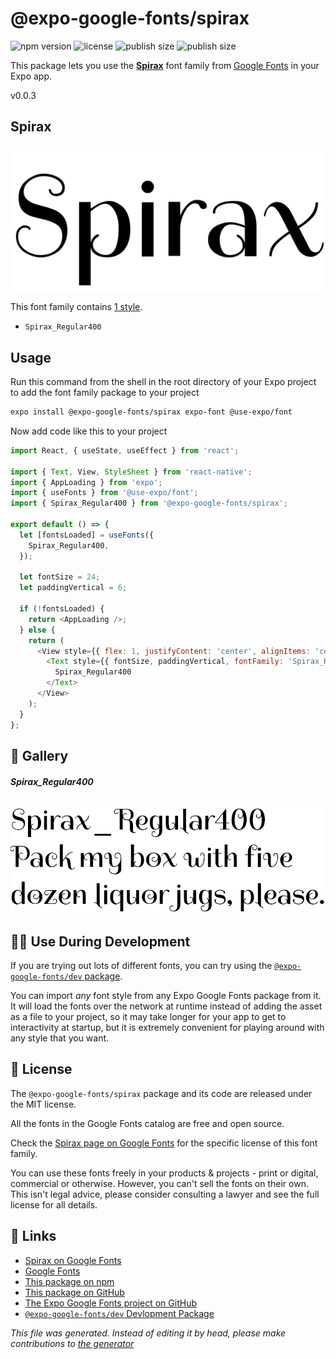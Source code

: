 # @expo-google-fonts/spirax

![npm version](https://flat.badgen.net/npm/v/@expo-google-fonts/spirax)
![license](https://flat.badgen.net/github/license/expo/google-fonts)
![publish size](https://flat.badgen.net/packagephobia/install/@expo-google-fonts/spirax)
![publish size](https://flat.badgen.net/packagephobia/publish/@expo-google-fonts/spirax)

This package lets you use the [**Spirax**](https://fonts.google.com/specimen/Spirax) font family from [Google Fonts](https://fonts.google.com/) in your Expo app.

v0.0.3

## Spirax

![Spirax](./font-family.png)

This font family contains [1 style](#gallery).

- `Spirax_Regular400`

## Usage

Run this command from the shell in the root directory of your Expo project to add the font family package to your project
```sh
expo install @expo-google-fonts/spirax expo-font @use-expo/font
```

Now add code like this to your project
```js
import React, { useState, useEffect } from 'react';

import { Text, View, StyleSheet } from 'react-native';
import { AppLoading } from 'expo';
import { useFonts } from '@use-expo/font';
import { Spirax_Regular400 } from '@expo-google-fonts/spirax';

export default () => {
  let [fontsLoaded] = useFonts({
    Spirax_Regular400,
  });

  let fontSize = 24;
  let paddingVertical = 6;

  if (!fontsLoaded) {
    return <AppLoading />;
  } else {
    return (
      <View style={{ flex: 1, justifyContent: 'center', alignItems: 'center' }}>
        <Text style={{ fontSize, paddingVertical, fontFamily: 'Spirax_Regular400' }}>
          Spirax_Regular400
        </Text>
      </View>
    );
  }
};

```

## 🔡 Gallery

##### Spirax_Regular400
![Spirax_Regular400](./165b0a7ca4871b5440455c3c991428f478c37eee5f78637905aceaa58275feda.ttf.png)


## 👩‍💻 Use During Development

If you are trying out lots of different fonts, you can try using the [`@expo-google-fonts/dev` package](https://github.com/expo/google-fonts/tree/master/font-packages/dev#readme).

You can import *any* font style from any Expo Google Fonts package from it. It will load the fonts
over the network at runtime instead of adding the asset as a file to your project, so it may take longer
for your app to get to interactivity at startup, but it is extremely convenient
for playing around with any style that you want.

## 📖 License

The `@expo-google-fonts/spirax` package and its code are released under the MIT license.

All the fonts in the Google Fonts catalog are free and open source.

Check the [Spirax page on Google Fonts](https://fonts.google.com/specimen/Spirax) for the specific license of this font family.

You can use these fonts freely in your products & projects - print or digital, commercial or otherwise. However, you can't sell the fonts on their own. This isn't legal advice, please consider consulting a lawyer and see the full license for all details.

## 🔗 Links

- [Spirax on Google Fonts](https://fonts.google.com/specimen/Spirax)
- [Google Fonts](https://fonts.google.com/)
- [This package on npm](https://www.npmjs.com/package/@expo-google-fonts/spirax)
- [This package on GitHub](https://github.com/expo/google-fonts/tree/master/font-packages/spirax)
- [The Expo Google Fonts project on GitHub](https://github.com/expo/google-fonts)
- [`@expo-google-fonts/dev` Devlopment Package](https://github.com/expo/google-fonts/tree/master/font-packages/dev)


*This file was generated. Instead of editing it by head, please make contributions to [the generator](https://github.com/expo/google-fonts/tree/master/packages/generator)*
